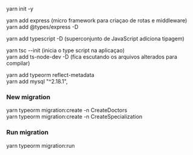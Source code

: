 yarn init -y

yarn add express (micro framework para criaçao de rotas e middleware)  
yarn add @types/express -D  

yarn add typescript -D	(superconjunto de JavaScript adiciona tipagem)  

yarn tsc --init (inicia o type script na aplicaçao)  
yarn add ts-node-dev -D (fica escutando os arquivos alterados para compilar)

yarn add typeorm reflect-metadata  
yarn add mysql					 "^2.18.1",

### New migration
yarn typeorm migration:create -n CreateDoctors  
yarn typeorm migration:create -n CreateSpecialization

### Run migration
yarn typeorm migration:run
